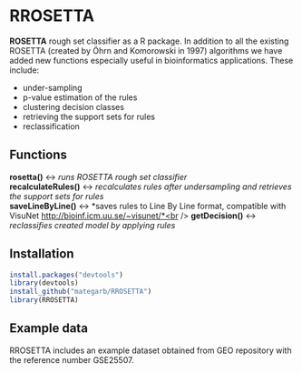 <!--
  Title: RROSETTA
  Description: ROSETTA rough set classifier as a R package.
  Author: Mateusz Garbulowski
  -->
  
# RROSETTA

**ROSETTA** rough set classifier as a R package. In addition to all the existing ROSETTA (created by Öhrn and Komorowski in 1997) algorithms we have added new functions especially useful in bioinformatics applications. 
These include: 
* under-sampling
* p-value estimation of the rules
* clustering decision classes
* retrieving the support sets for rules
* reclassification

## Functions
**rosetta()** <-> *runs ROSETTA rough set classifier*<br />
**recalculateRules()** <-> *recalculates rules after undersampling and retrieves the support sets for rules*<br />
**saveLineByLine()** <-> *saves rules to Line By Line format, compatible with VisuNet http://bioinf.icm.uu.se/~visunet/*<br />
**getDecision()** <-> *reclassifies created model by applying rules*<br />

## Installation
```R
install.packages("devtools")
library(devtools)
install_github("mategarb/RROSETTA")
library(RROSETTA)
```

## Example data
RROSETTA includes an example dataset obtained from GEO repository with the reference number GSE25507.
